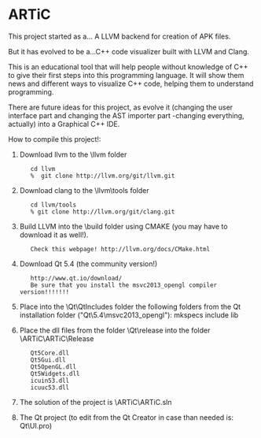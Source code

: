 ARTiC
=====

This project started as a... A LLVM backend for creation of APK files.  

But it has evolved to be a...C++ code visualizer built with LLVM and Clang. 

This is an educational tool that will help people without knowledge of C++ to give their first steps into this programming language. It will show them news and different ways to visualize C++ code, helping them to understand programming.

There are future ideas for this project, as evolve it (changing the user interface part and changing the AST importer part -changing everything, actually) into a Graphical C++ IDE.

How to compile this project!:

1) Download llvm to the \llvm folder

          cd llvm
          %  git clone http://llvm.org/git/llvm.git

2) Download clang to the \llvm\tools folder

          cd llvm/tools
          % git clone http://llvm.org/git/clang.git

3) Build LLVM into the \build folder using CMAKE (you may have to download it as well!).

          Check this webpage! http://llvm.org/docs/CMake.html

4) Download Qt 5.4 (the community version!)

          http://www.qt.io/download/
          Be sure that you install the msvc2013_opengl compiler version!!!!!!!

5) Place into the \Qt\QtIncludes folder the following folders from the Qt installation folder ("Qt\5.4\msvc2013_opengl"):
          mkspecs
          include
          lib

6) Place the dll files from the folder \Qt\release into the folder \ARTiC\ARTiC\Release

          Qt5Core.dll	
          Qt5Gui.dll	
          Qt5OpenGL.dll	
          Qt5Widgets.dll	
          icuin53.dll	
          icuuc53.dll
          

7) The solution of the project is \ARTiC\ARTiC.sln

8) The Qt project (to edit from the Qt Creator in case than needed is: Qt\UI.pro)


